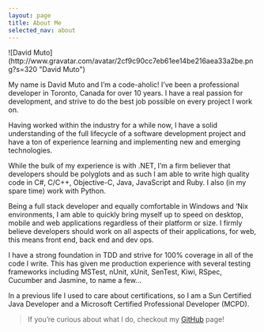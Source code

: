 ```yaml
---
layout: page
title: About Me
selected_nav: about
---
```


<span class="about-page">
  ![David Muto](http://www.gravatar.com/avatar/2cf9c90cc7eb61ee14be216aea33a2be.png?s=320 "David Muto")

  My name is David Muto and I’m a code-aholic! I’ve been a professional developer in Toronto, Canada for over 10 years. I have a real passion for development, and strive to do the best job possible on every project I work on.

  Having worked within the industry for a while now, I have a solid understanding of the full lifecycle of a software development project and have a ton of experience learning and implementing new and emerging technologies.

  While the bulk of my experience is with .NET, I’m a firm believer that developers should be polyglots and as such I am able to write high quality code in C#, C/C++, Objective-C, Java, JavaScript and Ruby. I also (in my spare time) work with Python.

  Being a full stack developer and equally comfortable in Windows and ‘Nix environments, I am able to quickly bring myself up to speed on desktop, mobile and web applications regardless of their platform or size. I firmly believe developers should work on all aspects of their applications, for web, this means front end, back end and dev ops.

  I have a strong foundation in TDD and strive for 100% coverage in all of the code I write. This has given me production experience with several testing frameworks including MSTest, nUnit, xUnit, SenTest, Kiwi, RSpec, Cucumber and Jasmine, to name a few...

  In a previous life I used to care about certifications, so I am a Sun Certified Java Developer and a Microsoft Certified Professional Developer (MCPD).

  <blockquote class="lead">If you’re curious about what I do, checkout my <a href="https://github.com/pseudomuto" title="PseudoMuto on GitHub">GitHub</a> page!</blockquote>
</span>
